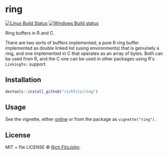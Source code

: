 # ring

[![Linux Build Status](https://travis-ci.org/richfitz/ring.svg?branch=master)](https://travis-ci.org/richfitz/ring)
[![Windows Build status](https://ci.appveyor.com/api/projects/status/github/richfitz/ring?svg=true)](https://ci.appveyor.com/project/richfitz/ring)

Ring buffers in R and C.

There are two sorts of buffers implemented; a pure R ring buffer implemented as double linked list (using environments) that is genuinely a ring, and one implemented in C that operates as an array of bytes.  Both can be used from R, and the C one can be used in other packages using R's `LinkingTo:` support.

## Installation

```r
devtools::install_github("richfitz/ring")
```

## Usage

See the vignette, either [online](https://richfitz.github.io/ring/vignettes/ring.html) or from the package as `vignette("ring")`.

## License

MIT + file LICENSE © [Rich FitzJohn](https://github.com/richfitz).
